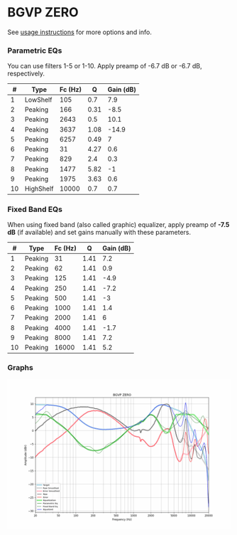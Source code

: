 # BGVP ZERO
See [usage instructions](https://github.com/jaakkopasanen/AutoEq#usage) for more options and info.

### Parametric EQs
You can use filters 1-5 or 1-10. Apply preamp of -6.7 dB or -6.7 dB, respectively.

|   # | Type      |   Fc (Hz) |    Q |   Gain (dB) |
|-----|-----------|-----------|------|-------------|
|   1 | LowShelf  |       105 | 0.7  |         7.9 |
|   2 | Peaking   |       166 | 0.31 |        -8.5 |
|   3 | Peaking   |      2643 | 0.5  |        10.1 |
|   4 | Peaking   |      3637 | 1.08 |       -14.9 |
|   5 | Peaking   |      6257 | 0.49 |         7   |
|   6 | Peaking   |        31 | 4.27 |         0.6 |
|   7 | Peaking   |       829 | 2.4  |         0.3 |
|   8 | Peaking   |      1477 | 5.82 |        -1   |
|   9 | Peaking   |      1975 | 3.63 |         0.6 |
|  10 | HighShelf |     10000 | 0.7  |         0.7 |

### Fixed Band EQs
When using fixed band (also called graphic) equalizer, apply preamp of **-7.5 dB** (if available) and set gains manually with these parameters.

|   # | Type    |   Fc (Hz) |    Q |   Gain (dB) |
|-----|---------|-----------|------|-------------|
|   1 | Peaking |        31 | 1.41 |         7.2 |
|   2 | Peaking |        62 | 1.41 |         0.9 |
|   3 | Peaking |       125 | 1.41 |        -4.9 |
|   4 | Peaking |       250 | 1.41 |        -7.2 |
|   5 | Peaking |       500 | 1.41 |        -3   |
|   6 | Peaking |      1000 | 1.41 |         1.4 |
|   7 | Peaking |      2000 | 1.41 |         6   |
|   8 | Peaking |      4000 | 1.41 |        -1.7 |
|   9 | Peaking |      8000 | 1.41 |         7.2 |
|  10 | Peaking |     16000 | 1.41 |         5.2 |

### Graphs
![](./BGVP%20ZERO.png)
